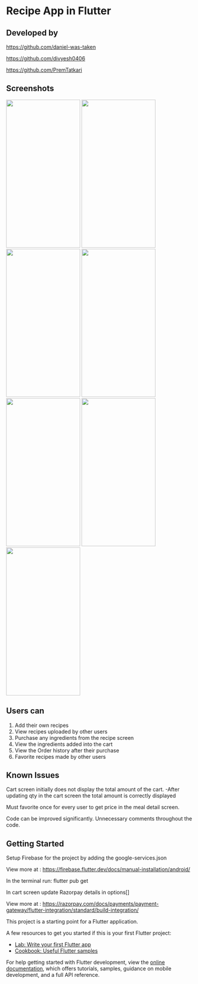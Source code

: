 # Recipe App in Flutter

## Developed by

https://github.com/daniel-was-taken

https://github.com/divyesh0406

https://github.com/PremTatkari


## Screenshots

<img src = "https://user-images.githubusercontent.com/97611290/217012264-07371776-0e97-461c-b13a-34a0e25f9d03.png" width="200" height="400" />                       <img src = "https://user-images.githubusercontent.com/97611290/217012279-e58d83c9-d666-4d9a-9d4b-fcdbd2612f49.png" width="200" height="400" />                       <img src = "https://user-images.githubusercontent.com/97611290/217012297-2691f098-61b5-49c8-9c43-313c0d6bbd28.png" width="200" height="400" />                       <img src = "https://user-images.githubusercontent.com/97611290/217012438-5ce0dcda-5380-4a39-aff3-e0911ba3fb19.png" width="200" height="400" />          
<img src = "https://user-images.githubusercontent.com/97611290/217009763-223f617f-2904-4d4a-a2a5-b83dbe84cd78.png" width="200" height="400" />                       <img src = "https://user-images.githubusercontent.com/97611290/217012465-08353d37-6c41-46a9-aa4c-a1c0f9be7b24.png" width="200" height="400" />                       <img src = "https://user-images.githubusercontent.com/97611290/217012453-61af9231-eb81-49cd-b666-436f0244e0ce.png" width="200" height="400" />


## Users can
1. Add their own recipes
2. View recipes uploaded by other users 
3. Purchase any ingredients from the recipe screen
4. View the ingredients added into the cart
5. View the Order history after their purchase
6. Favorite recipes made by other users

## Known Issues

Cart screen initially does not display the total amount of the cart.
    -After updating qty in the cart screen the total amount is correctly displayed
     
Must favorite once for every user to get price in the meal detail screen.
     
Code can be improved significantly. Unnecessary comments throughout the code.



## Getting Started

Setup Firebase for the project by adding the google-services.json

View more at : https://firebase.flutter.dev/docs/manual-installation/android/

In the terminal run: flutter pub get

In cart screen update Razorpay details in options[]

View more at :  https://razorpay.com/docs/payments/payment-gateway/flutter-integration/standard/build-integration/



This project is a starting point for a Flutter application.

A few resources to get you started if this is your first Flutter project:

- [Lab: Write your first Flutter app](https://docs.flutter.dev/get-started/codelab)
- [Cookbook: Useful Flutter samples](https://docs.flutter.dev/cookbook)

For help getting started with Flutter development, view the
[online documentation](https://docs.flutter.dev/), which offers tutorials,
samples, guidance on mobile development, and a full API reference.



